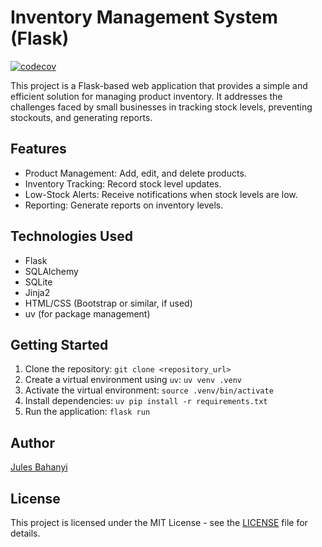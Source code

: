 # Inventory Management System (Flask)

[![codecov](https://codecov.io/gh/jujubear24/inventory_app/graph/badge.svg?token=2THBYJRRBE)](https://codecov.io/gh/jujubear24/inventory_app)

This project is a Flask-based web application that provides a simple and efficient solution for managing product inventory. It addresses the challenges faced by small businesses in tracking stock levels, preventing stockouts, and generating reports.

## Features

* Product Management: Add, edit, and delete products.
* Inventory Tracking: Record stock level updates.
* Low-Stock Alerts: Receive notifications when stock levels are low.
* Reporting: Generate reports on inventory levels.

## Technologies Used

* Flask
* SQLAlchemy
* SQLite
* Jinja2
* HTML/CSS (Bootstrap or similar, if used)
* uv (for package management)

## Getting Started

1. Clone the repository: `git clone <repository_url>`
2. Create a virtual environment using `uv`: `uv venv .venv`
3. Activate the virtual environment: `source .venv/bin/activate`
4. Install dependencies: `uv pip install -r requirements.txt`
5. Run the application: `flask run`

## Author

[Jules Bahanyi](https://github.com/jujubear24)

## License

This project is licensed under the MIT License - see the [LICENSE](LICENSE) file for details.
